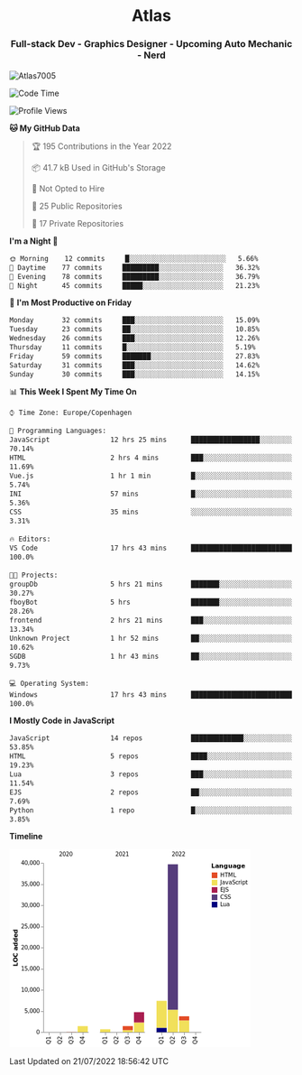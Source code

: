 <h1 align="center">Atlas</h1>
<h3 align="center">Full-stack Dev - Graphics Designer - Upcoming Auto Mechanic - Nerd</h3>

<p><img align="center" src="https://github-readme-stats.vercel.app/api/top-langs?username=Atlas7005&show_icons=true&locale=en&layout=compact" alt="Atlas7005" /></p>

<!--START_SECTION:waka-->
![Code Time](http://img.shields.io/badge/Code%20Time-613%20hrs%2047%20mins-blue)

![Profile Views](http://img.shields.io/badge/Profile%20Views-5-blue)

**🐱 My GitHub Data** 

> 🏆 195 Contributions in the Year 2022
 > 
> 📦 41.7 kB Used in GitHub's Storage 
 > 
> 🚫 Not Opted to Hire
 > 
> 📜 25 Public Repositories 
 > 
> 🔑 17 Private Repositories  
 > 
**I'm a Night 🦉** 

```text
🌞 Morning    12 commits     █░░░░░░░░░░░░░░░░░░░░░░░░   5.66% 
🌆 Daytime    77 commits     █████████░░░░░░░░░░░░░░░░   36.32% 
🌃 Evening    78 commits     █████████░░░░░░░░░░░░░░░░   36.79% 
🌙 Night      45 commits     █████░░░░░░░░░░░░░░░░░░░░   21.23%

```
📅 **I'm Most Productive on Friday** 

```text
Monday       32 commits     ███░░░░░░░░░░░░░░░░░░░░░░   15.09% 
Tuesday      23 commits     ██░░░░░░░░░░░░░░░░░░░░░░░   10.85% 
Wednesday    26 commits     ███░░░░░░░░░░░░░░░░░░░░░░   12.26% 
Thursday     11 commits     █░░░░░░░░░░░░░░░░░░░░░░░░   5.19% 
Friday       59 commits     ███████░░░░░░░░░░░░░░░░░░   27.83% 
Saturday     31 commits     ███░░░░░░░░░░░░░░░░░░░░░░   14.62% 
Sunday       30 commits     ███░░░░░░░░░░░░░░░░░░░░░░   14.15%

```


📊 **This Week I Spent My Time On** 

```text
⌚︎ Time Zone: Europe/Copenhagen

💬 Programming Languages: 
JavaScript               12 hrs 25 mins      █████████████████░░░░░░░░   70.14% 
HTML                     2 hrs 4 mins        ███░░░░░░░░░░░░░░░░░░░░░░   11.69% 
Vue.js                   1 hr 1 min          █░░░░░░░░░░░░░░░░░░░░░░░░   5.74% 
INI                      57 mins             █░░░░░░░░░░░░░░░░░░░░░░░░   5.36% 
CSS                      35 mins             ░░░░░░░░░░░░░░░░░░░░░░░░░   3.31%

🔥 Editors: 
VS Code                  17 hrs 43 mins      █████████████████████████   100.0%

🐱‍💻 Projects: 
groupDb                  5 hrs 21 mins       ███████░░░░░░░░░░░░░░░░░░   30.27% 
fboyBot                  5 hrs               ███████░░░░░░░░░░░░░░░░░░   28.26% 
frontend                 2 hrs 21 mins       ███░░░░░░░░░░░░░░░░░░░░░░   13.34% 
Unknown Project          1 hr 52 mins        ██░░░░░░░░░░░░░░░░░░░░░░░   10.62% 
SGDB                     1 hr 43 mins        ██░░░░░░░░░░░░░░░░░░░░░░░   9.73%

💻 Operating System: 
Windows                  17 hrs 43 mins      █████████████████████████   100.0%

```

**I Mostly Code in JavaScript** 

```text
JavaScript               14 repos            █████████████░░░░░░░░░░░░   53.85% 
HTML                     5 repos             ████░░░░░░░░░░░░░░░░░░░░░   19.23% 
Lua                      3 repos             ███░░░░░░░░░░░░░░░░░░░░░░   11.54% 
EJS                      2 repos             ██░░░░░░░░░░░░░░░░░░░░░░░   7.69% 
Python                   1 repo              █░░░░░░░░░░░░░░░░░░░░░░░░   3.85%

```


**Timeline**

![Chart not found](https://raw.githubusercontent.com/Atlas7005/Atlas7005/master/charts/bar_graph.png) 


 Last Updated on 21/07/2022 18:56:42 UTC
<!--END_SECTION:waka-->
